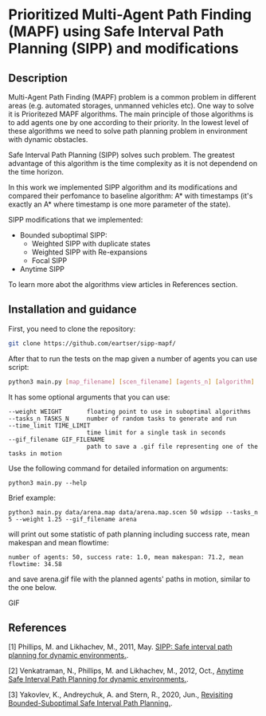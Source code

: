 # Prioritized Multi-Agent Path Finding (MAPF) using Safe Interval Path Planning (SIPP) and modifications

## Description
Multi-Agent Path Finding (MAPF) problem is a common problem in different areas (e.g. automated storages, unmanned vehicles etc). One way to solve it is Prioritezed MAPF algorithms. 
The main principle of those algorithms is to add agents one by one according to their priority. In the lowest level of these algorithms we need to solve path planning problem in
environment with dynamic obstacles.

Safe Interval Path Planning (SIPP) solves such problem. The greatest advantage of this algorithm is the time complexity as it is not dependend on the time horizon. 

In this work we implemented SIPP algorithm and its modifications and compared their perfomance to baseline algorithm: A* with timestamps (it's exactly an A* where timestamp is
one more parameter of the state).

SIPP modifications that we implemented:
- Bounded suboptimal SIPP:
    - Weighted SIPP with duplicate states
    - Weighted SIPP with Re-expansions
    - Focal SIPP
- Anytime SIPP

To learn more abot the algorithms view articles in References section.

## Installation and guidance

First, you need to clone the repository:
```bash
git clone https://github.com/eartser/sipp-mapf/
```

After that to run the tests on the map given a number of agents you can use script:
```bash
python3 main.py [map_filename] [scen_filename] [agents_n] [algorithm]
```

It has some optional arguments that you can use:
```
--weight WEIGHT       floating point to use in suboptimal algorithms
--tasks_n TASKS_N     number of random tasks to generate and run
--time_limit TIME_LIMIT
                      time limit for a single task in seconds
--gif_filename GIF_FILENAME
                      path to save a .gif file representing one of the tasks in motion
```

Use the following command for detailed information on arguments:
```
python3 main.py --help
```

Brief example:
```
python3 main.py data/arena.map data/arena.map.scen 50 wdsipp --tasks_n 5 --weight 1.25 --gif_filename arena
```
will print out some statistic of path planning including success rate, mean makespan and mean flowtime:
```
number of agents: 50, success rate: 1.0, mean makespan: 71.2, mean flowtime: 34.58
```
and save arena.gif file with the planned agents' paths in motion, similar to the one below.

GIF


## References
[1] Phillips, M. and Likhachev, M., 2011, May. [SIPP: Safe interval path planning for dynamic environments.](http://www.cs.cmu.edu/~maxim/files/sipp_icra11.pdf).

[2] Venkatraman, N., Phillips, M. and Likhachev, M., 2012, Oct., [Anytime Safe Interval Path Planning for dynamic environments.](https://ieeexplore.ieee.org/document/6386191/).

[3] Yakovlev, K., Andreychuk, A. and Stern, R., 2020, Jun., [Revisiting Bounded-Suboptimal Safe Interval Path Planning.](https://arxiv.org/abs/2006.01195).

